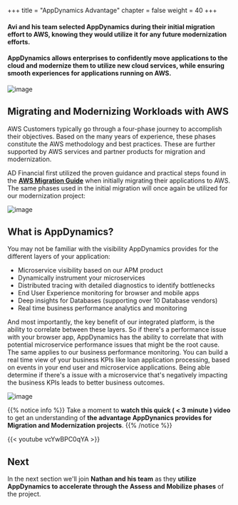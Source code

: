 +++
title = "AppDynamics Advantage"
chapter = false
weight = 40
+++



#### Avi and his team selected AppDynamics during their initial migration effort to AWS, knowing they would utilize it for any future modernization efforts. 

#### AppDynamics allows enterprises to confidently move applications to the cloud and modernize them to utilize new cloud services, while ensuring smooth experiences for applications running on AWS.

![image](/images/appd_advantage/ad_team_cto.png)

## Migrating and Modernizing Workloads with AWS

AWS Customers typically go through a four-phase journey to accomplish their objectives. Based on the many years of experience, these phases constitute the AWS methodology and best practices. These are further supported by AWS services and partner products for migration and modernization.

AD Financial first utilized the proven guidance and practical steps found in the <a href="https://aws.amazon.com/cloud-migration/how-to-migrate/" target="_blank">**AWS Migration Guide**</a> when initially migrating their applications to AWS.  The same phases used in the initial migration will once again be utilized for our modernization project:


![image](/images/appd_advantage/four_phases.png)

## What is AppDynamics?

You may not be familiar with the visibility AppDynamics provides for the different layers of your application: 

- Microservice visibility based on our APM product
- Dynamically instrument your microservices
- Distributed tracing with detailed diagnostics to identify bottlenecks
- End User Experience monitoring for browser and mobile apps
- Deep insights for Databases (supporting over 10 Database vendors)
- Real time business performance analytics and monitoring

And most importantly, the key benefit of our integrated platform, is the ability to correlate between these layers.  So if there's a performance issue with your browser app, AppDynamics has the ability to correlate that with potential microservice performance issues that might be the root cause.  The same applies to our business performance monitoring. You can build a real time view of your business KPIs like loan application processing, based on events in your end user and microservice applications. Being able determine if there's a issue with a microservice that's negatively impacting the business KPIs leads to better business outcomes.


![image](/images/appd_advantage/whatis_appd.png)

{{% notice info %}}
Take a moment to **watch this quick ( &lt; 3 minute ) video** to get an understanding of **the advantage AppDynanics provides for Migration and Modernization projects**.
{{% /notice %}}


{{< youtube vcYwBPC0qYA >}}


## Next <i class='fas fa-cog fa-spin'></i>

In the next section we'll join **Nathan and his team** as they **utilize AppDynamics to accelerate through the Assess and Mobilize phases** of the project.


